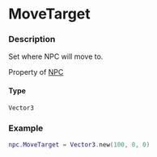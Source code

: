 # MoveTarget
### Description
Set where NPC will move to.

Property of [NPC](/classes/NPC/)

#### Type
`Vector3`

### Example
```lua
npc.MoveTarget = Vector3.new(100, 0, 0)
```